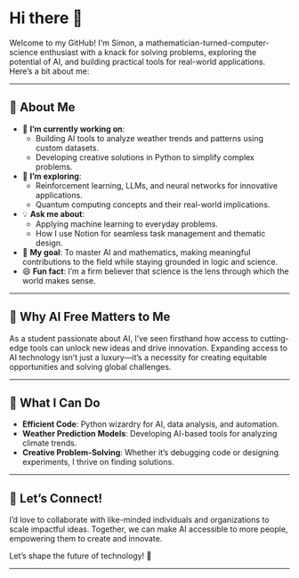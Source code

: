 # Hi there 👋  

Welcome to my GitHub! I'm Simon, a mathematician-turned-computer-science enthusiast with a knack for solving problems, exploring the potential of AI, and building practical tools for real-world applications. Here’s a bit about me:

---

## 🌟 About Me  
- 🔭 **I’m currently working on**:  
   - Building AI tools to analyze weather trends and patterns using custom datasets.  
   - Developing creative solutions in Python to simplify complex problems.  
- 🌱 **I’m exploring**:  
   - Reinforcement learning, LLMs, and neural networks for innovative applications.  
   - Quantum computing concepts and their real-world implications.  
- 💡 **Ask me about**:  
   - Applying machine learning to everyday problems.  
   - How I use Notion for seamless task management and thematic design.  
- 🎯 **My goal**: To master AI and mathematics, making meaningful contributions to the field while staying grounded in logic and science.  
- 😄 **Fun fact**: I’m a firm believer that science is the lens through which the world makes sense.

---

## 🧠 Why AI Free Matters to Me  
As a student passionate about AI, I’ve seen firsthand how access to cutting-edge tools can unlock new ideas and drive innovation. Expanding access to AI technology isn’t just a luxury—it’s a necessity for creating equitable opportunities and solving global challenges.  

---

## 🚀 What I Can Do  
- **Efficient Code**: Python wizardry for AI, data analysis, and automation.  
- **Weather Prediction Models**: Developing AI-based tools for analyzing climate trends.  
- **Creative Problem-Solving**: Whether it’s debugging code or designing experiments, I thrive on finding solutions.  

---

## 🔗 Let’s Connect!  
I’d love to collaborate with like-minded individuals and organizations to scale impactful ideas. Together, we can make AI accessible to more people, empowering them to create and innovate.  

Let’s shape the future of technology! 🚀  

--- 
